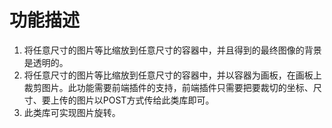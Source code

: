 功能描述
=============

1. 将任意尺寸的图片等比缩放到任意尺寸的容器中，并且得到的最终图像的背景是透明的。
2. 将任意尺寸的图片等比缩放到任意尺寸的容器中，并以容器为画板，在画板上裁剪图片。此功能需要前端插件的支持，前端插件只需要把要裁切的坐标、尺寸、要上传的图片以POST方式传给此类库即可。
3. 此类库可实现图片旋转。